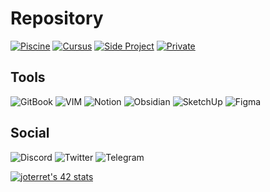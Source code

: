 
<h1> Repository </h1>

[<img alt="Piscine" 			src="https://img.shields.io/badge/-Piscine-3DDC84?logo=42&logoColor=white"/>](https://github.com/Madness807/42_Piscine)
[<img alt="Cursus" 			src="https://img.shields.io/badge/-Cursus-3DDC84?logo=42&logoColor=white"/>](https://github.com/Madness807/42_Lausanne#42-lausanne)
[<img alt="Side Project" 		src="https://img.shields.io/badge/-Side Project-3DDC84?logo=42&logoColor=white"/>](https://github.com/Madness807/42_Side_Project)
[<img alt="Private" 			src="https://img.shields.io/badge/-Private-3DDC84?logoColor=white"/>](https://github.com/Madness807/Private)


<h2> Tools </h2>
<p>
  	<img alt="GitBook" 		src="https://img.shields.io/badge/-GitBook-3884FF?logo=Gitbook&logoColor=white"/>
	<img alt="VIM" 			src="https://img.shields.io/badge/-VIM-019733?logo=VIM&logoColor=white"/>
	<img alt="Notion" 		src="https://img.shields.io/badge/-Notion-000000?logo=Notion&logoColor=white"/>
	<img alt="Obsidian" 		src="https://img.shields.io/badge/-Obsidian-483699?logo=Obsidian&logoColor=white"/>	
	<img alt="SketchUp" 		src="https://img.shields.io/badge/-SketchUp-005F9E?logo=SketchUp&logoColor=white"/>
	<img alt="Figma" 		src="https://img.shields.io/badge/-Figma-F24E1E?logo=Figma&logoColor=white"/>
	
</p>
<h2> Social </h2>
<p>
 	<img alt="Discord" 		src="https://img.shields.io/badge/-Discord-5865F2?logo=Discord&logoColor=white"/>
	<img alt="Twitter" 		src="https://img.shields.io/badge/-Twitter-1DA1F2?logo=Twitter&logoColor=white"/>
	<img alt="Telegram" 		src="https://img.shields.io/badge/-Telegram-26A5E4?logo=Telegram&logoColor=white"/>
</p>

[![joterret's 42 stats](https://badge.mediaplus.ma/darkblue/joterret?1337Badge=off&UM6P=off)](https://github.com/oakoudad/badge42)
